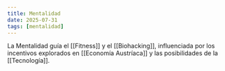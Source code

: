```yaml
---
title: Mentalidad
date: 2025-07-31
tags: [mentalidad]
---
```


La Mentalidad guía el [[Fitness]] y el [[Biohacking]], influenciada por los incentivos explorados en [[Economía Austríaca]] y las posibilidades de la [[Tecnología]].
